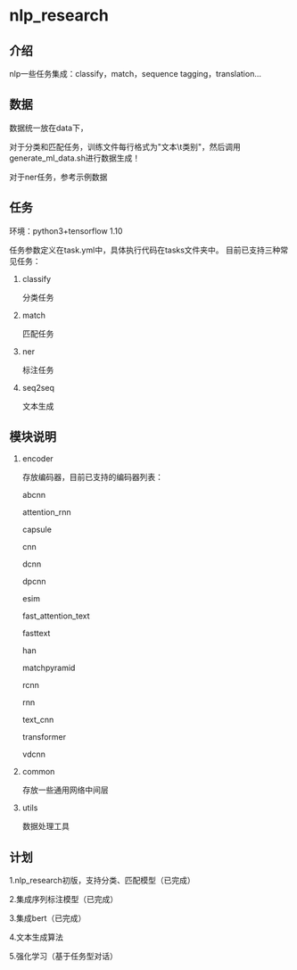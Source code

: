 # nlp_research


## 介绍
nlp一些任务集成：classify，match，sequence tagging，translation...

## 数据
  数据统一放在data下，

  对于分类和匹配任务，训练文件每行格式为"文本\t类别"，然后调用generate_ml_data.sh进行数据生成！

  对于ner任务，参考示例数据

## 任务
环境：python3+tensorflow 1.10

任务参数定义在task.yml中，具体执行代码在tasks文件夹中。
目前已支持三种常见任务：

1. classify

    分类任务

2. match

    匹配任务

3. ner

    标注任务

4. seq2seq

    文本生成

## 模块说明

1. encoder

    存放编码器，目前已支持的编码器列表：
    
    abcnn
    
    attention_rnn
    
    capsule
    
    cnn
    
    dcnn
    
    dpcnn
    
    esim
    
    fast_attention_text
    
    fasttext
    
    han
    
    matchpyramid
    
    rcnn
    
    rnn
    
    text_cnn
    
    transformer
    
    vdcnn
    

2. common

    存放一些通用网络中间层

3. utils

    数据处理工具

## 计划
1.nlp_research初版，支持分类、匹配模型（已完成）

2.集成序列标注模型（已完成）

3.集成bert（已完成）

4.文本生成算法

5.强化学习（基于任务型对话）








